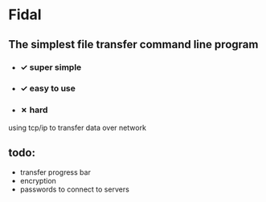 # Fidal

## The simplest file transfer command line program

- ### &check; super simple
- ### &check; easy to use
- ### &cross; hard


using tcp/ip to transfer data over network

## todo:

- transfer progress bar
- encryption
- passwords to connect to servers